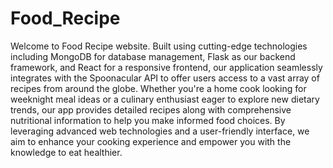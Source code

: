 # Food_Recipe
Welcome to Food Recipe website.
Built using cutting-edge technologies including MongoDB for database management, Flask as our backend framework, and React for a responsive frontend, our application seamlessly integrates with the Spoonacular API to offer users access to a vast array of recipes from around the globe. Whether you're a home cook looking for weeknight meal ideas or a culinary enthusiast eager to explore new dietary trends, our app provides detailed recipes along with comprehensive nutritional information to help you make informed food choices. By leveraging advanced web technologies and a user-friendly interface, we aim to enhance your cooking experience and empower you with the knowledge to eat healthier.
